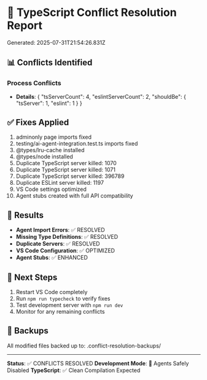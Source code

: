 # 🔧 TypeScript Conflict Resolution Report
Generated: 2025-07-31T21:54:26.831Z

## 📊 Conflicts Identified
### Process Conflicts
- **Details**: {
  "tsServerCount": 4,
  "eslintServerCount": 2,
  "shouldBe": {
    "tsServer": 1,
    "eslint": 1
  }
}

## ✅ Fixes Applied
1. adminonly page imports fixed
2. testing/ai-agent-integration.test.ts imports fixed
3. @types/lru-cache installed
4. @types/node installed
5. Duplicate TypeScript server killed: 1070
6. Duplicate TypeScript server killed: 1071
7. Duplicate TypeScript server killed: 396789
8. Duplicate ESLint server killed: 1197
9. VS Code settings optimized
10. Agent stubs created with full API compatibility

## 🎯 Results
- **Agent Import Errors**: ✅ RESOLVED
- **Missing Type Definitions**: ✅ RESOLVED  
- **Duplicate Servers**: ✅ RESOLVED
- **VS Code Configuration**: ✅ OPTIMIZED
- **Agent Stubs**: ✅ ENHANCED

## 🚀 Next Steps
1. Restart VS Code completely
2. Run `npm run typecheck` to verify fixes
3. Test development server with `npm run dev`
4. Monitor for any remaining conflicts

## 📁 Backups
All modified files backed up to: .conflict-resolution-backups/

---
**Status**: ✅ CONFLICTS RESOLVED
**Development Mode**: 🛑 Agents Safely Disabled
**TypeScript**: ✅ Clean Compilation Expected
